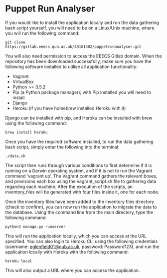 # Puppet Run Analyser

If you would like to install the application locally and run the data gathering bash script yourself, you will need to be on a Linux/Unix machine, where you will run the following command:

`git clone https://gitlab.eeecs.qub.ac.uk/40101382/puppetrunanalyser.git`

You will also need permission to access the EEECS Gitlab domain. When the repository has been downloaded successfully, make sure you have the following software installed to utilise all application functionality:

-	Vagrant
-	VirtualBox
-	Python >= 3.5.2
-	Pip (a Python package manager); with Pip installed you will need to install
-	Django
-	Heroku (if you have homebrew installed Heroku with it)

Django can be installed with pip, and Heroku can be installed with brew using the following command:

`brew install heroku`

Once you have the required software installed, to run the data gathering bash script, simply enter the following into the terminal:

`./data.sh`

The script then runs through various conditions to first determine if it is running on a Darwin operating system, and if it is not to run the Vagrant command ‘vagrant up’. The Vagrant command gathers the relevant boxes, and provisions each box using the vagrant_script.sh file to gathering data regarding each machine. After the execution of the scripts, an inventory_files will be generated with four files inside it, one for each node.

Once the inventory files have been added to the inventory files directory (check to confirm), you can now run the application to migrate the data to the database. Using the command line from the main directory, type the following command:

`python3 manage.py runserver`

This will run the application locally, which you can access at the URL specified. You can also login to Heroku CLI using the following credentials (username: eglenfield01@qub.ac.uk, password: Password123), and run the application locally with Heroku with the following command:

`heroku local`

This will also output a URL where you can access the application.
